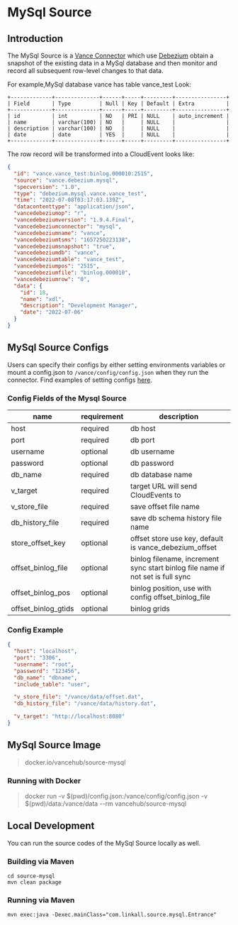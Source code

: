 # MySql Source

## Introduction

The MySql Source is a [Vance Connector][vc] which use [Debezium][debezium] obtain a snapshot of the existing data in a
MySql database and then monitor and record all subsequent row-level changes to that data.

For example,MySql database vance has table vance_test Look:

```text
+-------------+--------------+------+-----+---------+----------------+
| Field       | Type         | Null | Key | Default | Extra          |
+-------------+--------------+------+-----+---------+----------------+
| id          | int          | NO   | PRI | NULL    | auto_increment |
| name        | varchar(100) | NO   |     | NULL    |                |
| description | varchar(100) | NO   |     | NULL    |                |
| date        | date         | YES  |     | NULL    |                |
+-------------+--------------+------+-----+---------+----------------+
```

The row record will be transformed into a CloudEvent looks like:

```json
{
  "id": "vance.vance_test:binlog.000010:2515",
  "source": "vance.debezium.mysql",
  "specversion": "1.0",
  "type": "debezium.mysql.vance.vance_test",
  "time": "2022-07-08T03:17:03.139Z",
  "datacontenttype": "application/json",
  "vancedebeziumop": "r",
  "vancedebeziumversion": "1.9.4.Final",
  "vancedebeziumconnector": "mysql",
  "vancedebeziumname": "vance",
  "vancedebeziumtsms": "1657250223138",
  "vancedebeziumsnapshot": "true",
  "vancedebeziumdb": "vance",
  "vancedebeziumtable": "vance_test",
  "vancedebeziumpos": "2515",
  "vancedebeziumfile": "binlog.000010",
  "vancedebeziumrow": "0",
  "data": {
    "id": 18,
    "name": "xdl",
    "description": "Development Manager",
    "date": "2022-07-06"
  }
}
```

## MySql Source Configs

Users can specify their configs by either setting environments variables or mount a config.json to
`/vance/config/config.json` when they run the connector. Find examples of setting configs [here][config].

### Config Fields of the Mysql Source

| name                 | requirement | description                                                                    |
|----------------------|-------------|--------------------------------------------------------------------------------|
| host                 | required    | db host                                                                        |
| port                 | required    | db port                                                                        |
| username             | optional    | db username                                                                    |
| password             | optional    | db password                                                                    |
| db_name              | required    | db database name                                                               |
| v_target             | required    | target URL will send CloudEvents to                                            |
| v_store_file         | required    | save offset file name                                                          |
| db_history_file      | required    | save db schema history file name                                               |
| store_offset_key     | optional    | offset store use key, default is vance_debezium_offset                         |
| offset_binlog_file   | optional    | binlog filename, increment sync start binlog file name if not set is full sync |
| offset_binlog_pos    | optional    | binlog position, use with config offset_binlog_file                            |
| offset_binlog_gtids  | optional    | binlog grids                                                                   |

### Config Example

```json
{
  "host": "localhost",
  "port": "3306",
  "username": "root",
  "password": "123456",
  "db_name": "dbname",
  "include_table": "user",

  "v_store_file": "/vance/data/offset.dat",
  "db_history_file": "/vance/data/history.dat",

  "v_target": "http://localhost:8080"
}
```

## MySql Source Image

> docker.io/vancehub/source-mysql

### Running with Docker

> docker run -v $(pwd)/config.json:/vance/config/config.json -v $(pwd)/data:/vance/data --rm vancehub/source-mysql

## Local Development

You can run the source codes of the MySql Source locally as well.

### Building via Maven

```shell
cd source-mysql 
mvn clean package
```

### Running via Maven

```shell
mvn exec:java -Dexec.mainClass="com.linkall.source.mysql.Entrance"
```

[vc]: https://github.com/linkall-labs/vance-docs/blob/main/docs/concept.md

[config]: https://github.com/linkall-labs/vance-docs/blob/main/docs/connector.md

[debezium]: https://debezium.io/documentation/reference/1.9/connectors/mysql.html
